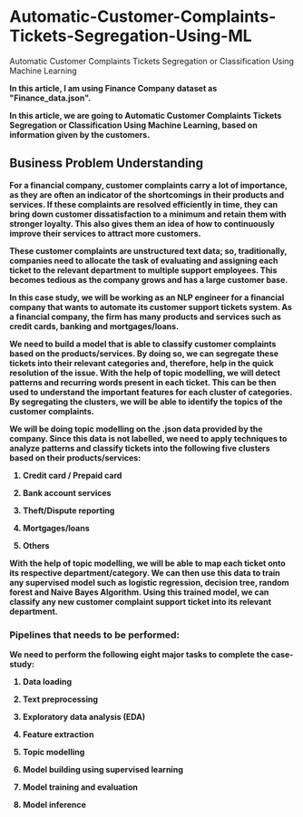 # Automatic-Customer-Complaints-Tickets-Segregation-Using-ML
Automatic Customer Complaints Tickets Segregation or Classification Using Machine Learning

<b> In this article, I am using Finance Company dataset as "Finance_data.json".

<b> In this article, we are going to Automatic Customer Complaints Tickets Segregation or Classification Using Machine Learning, based on information given by the customers.

## Business Problem Understanding
For a financial company, customer complaints carry a lot of importance, as they are often an indicator of the shortcomings in their products and services. If these complaints are resolved efficiently in time, they can bring down customer dissatisfaction to a minimum and retain them with stronger loyalty. This also gives them an idea of how to continuously improve their services to attract more customers.

These customer complaints are unstructured text data; so, traditionally, companies need to allocate the task of evaluating and assigning each ticket to the relevant department to multiple support employees. This becomes tedious as the company grows and has a large customer base.

In this case study, we will be working as an NLP engineer for a financial company that wants to automate its customer support tickets system. As a financial company, the firm has many products and services such as credit cards, banking and mortgages/loans.

We need to build a model that is able to classify customer complaints based on the products/services. By doing so, we can segregate these tickets into their relevant categories and, therefore, help in the quick resolution of the issue.
With the help of topic modelling, we will detect patterns and recurring words present in each ticket. This can be then used to understand the important features for each cluster of categories. By segregating the clusters, we will be able to identify the topics of the customer complaints.

We will be doing topic modelling on the .json data provided by the company. Since this data is not labelled, we need to apply techniques to analyze patterns and classify tickets into the following five clusters based on their products/services:

1. Credit card / Prepaid card


2. Bank account services


3. Theft/Dispute reporting


4. Mortgages/loans


5. Others

With the help of topic modelling, we will be able to map each ticket onto its respective department/category. We can then use this data to train any supervised model such as logistic regression, decision tree, random forest and Naive Bayes Algorithm. Using this trained model, we can classify any new customer complaint support ticket into its relevant department.


### Pipelines that needs to be performed:
We need to perform the following eight major tasks to complete the case-study:

1. Data loading


2. Text preprocessing


3. Exploratory data analysis (EDA)


4. Feature extraction


5. Topic modelling 


6. Model building using supervised learning


7. Model training and evaluation


8. Model inference
